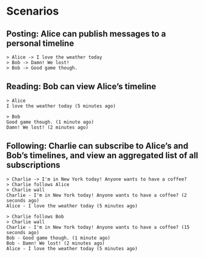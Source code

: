 
# Scenarios
## Posting: Alice can publish messages to a personal timeline

```
> Alice -> I love the weather today
> Bob -> Damn! We lost!
> Bob -> Good game though.
```

## Reading: Bob can view Alice’s timeline

```
> Alice
I love the weather today (5 minutes ago)

> Bob
Good game though. (1 minute ago)
Damn! We lost! (2 minutes ago)
```

## Following: Charlie can subscribe to Alice’s and Bob’s timelines, and view an aggregated list of all subscriptions

```
> Charlie -> I'm in New York today! Anyone wants to have a coffee?
> Charlie follows Alice
> Charlie wall
Charlie - I'm in New York today! Anyone wants to have a coffee? (2 seconds ago)
Alice - I love the weather today (5 minutes ago)
```

```
> Charlie follows Bob
> Charlie wall
Charlie - I'm in New York today! Anyone wants to have a coffee? (15 seconds ago)
Bob - Good game though. (1 minute ago)
Bob - Damn! We lost! (2 minutes ago)
Alice - I love the weather today (5 minutes ago)
```